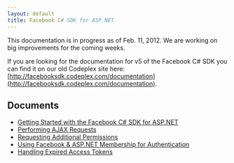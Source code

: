 ```yaml
---
layout: default
title: Facebook C# SDK for ASP.NET
---
```


This documentation is in progress as of Feb. 11, 2012. We are working on big improvements for the coming weeks.

If you are looking for the documentation for v5 of the Facebook C# SDK you can find it on our old Codeplex site here: [http://facebooksdk.codeplex.com/documentation](http://facebooksdk.codeplex.com/documentation).

## Documents

* [Getting Started with the Facebook C# SDK for ASP.NET](/docs/web/getting-started.html)
* [Performing AJAX Requests](/docs/web/ajax-requests.html)
* [Requesting Additional Permissions](/docs/web/permissions.html)
* [Using Facebook & ASP.NET Membership for Authentication](/docs/web/using-aspnet-membership.html)
* [Handling Expired Access Tokens](/docs/web/handling-expired-access-tokens.html)